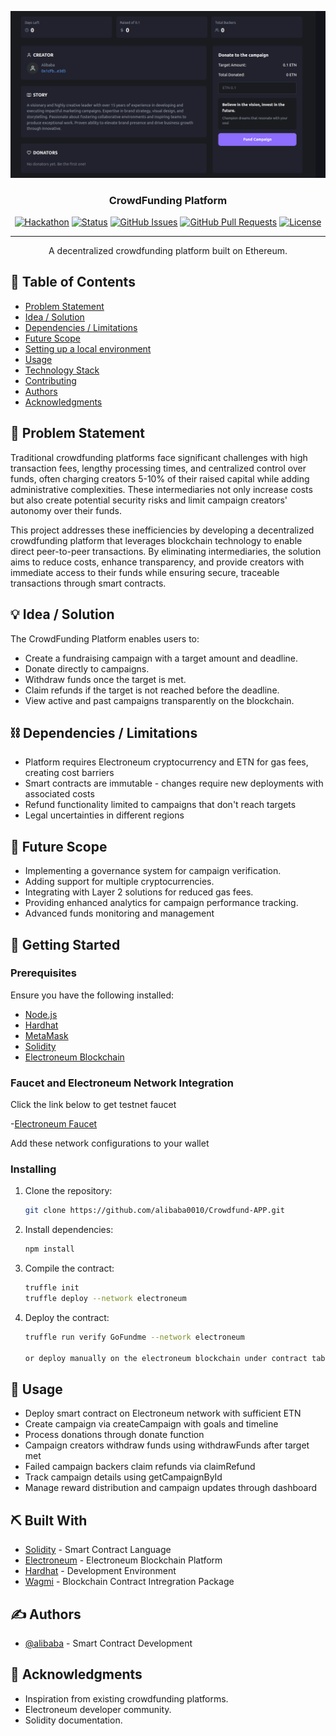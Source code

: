 <p align="center">
  <a href="" rel="noopener">
 <img src="./images/image 1.png" alt="Project logo"></a>
</p>
<h3 align="center">CrowdFunding Platform</h3>

<div align="center">

[![Hackathon](https://img.shields.io/badge/hackathon-name-orange.svg)](https://crowdfund-app-rho.vercel.app/)
[![Status](https://img.shields.io/badge/status-active-success.svg)]()
[![GitHub Issues](https://img.shields.io/github/issues/alibaba0010/Crowdfund-APP.svg)](https://github.com/alibaba0010/Crowdfund-APP/issues)
[![GitHub Pull Requests](https://img.shields.io/github/issues-pr/alibaba0010/Crowdfund-APP.svg)](https://github.com/alibaba0010/Crowdfund-APP/pulls)
[![License](https://img.shields.io/badge/license-MIT-blue.svg)](LICENSE.md)

</div>

---

<p align="center"> A decentralized crowdfunding platform built on Ethereum.
    <br> 
</p>

## 📝 Table of Contents

- [Problem Statement](#problem_statement)
- [Idea / Solution](#idea)
- [Dependencies / Limitations](#limitations)
- [Future Scope](#future_scope)
- [Setting up a local environment](#getting_started)
- [Usage](#usage)
- [Technology Stack](#tech_stack)
- [Contributing](../CONTRIBUTING.md)
- [Authors](#authors)
- [Acknowledgments](#acknowledgments)

## 🧐 Problem Statement <a name = "problem_statement"></a>

Traditional crowdfunding platforms face significant challenges with high transaction fees, lengthy processing times, and centralized control over funds, often charging creators 5-10% of their raised capital while adding administrative complexities. These intermediaries not only increase costs but also create potential security risks and limit campaign creators' autonomy over their funds.

This project addresses these inefficiencies by developing a decentralized crowdfunding platform that leverages blockchain technology to enable direct peer-to-peer transactions. By eliminating intermediaries, the solution aims to reduce costs, enhance transparency, and provide creators with immediate access to their funds while ensuring secure, traceable transactions through smart contracts.

## 💡 Idea / Solution <a name = "idea"></a>

The CrowdFunding Platform enables users to:

- Create a fundraising campaign with a target amount and deadline.
- Donate directly to campaigns.
- Withdraw funds once the target is met.
- Claim refunds if the target is not reached before the deadline.
- View active and past campaigns transparently on the blockchain.

## ⛓️ Dependencies / Limitations <a name = "limitations"></a>

- Platform requires Electroneum cryptocurrency and ETN for gas fees, creating cost barriers
- Smart contracts are immutable - changes require new deployments with associated costs
- Refund functionality limited to campaigns that don't reach targets
- Legal uncertainties in different regions

## 🚀 Future Scope <a name = "future_scope"></a>

- Implementing a governance system for campaign verification.
- Adding support for multiple cryptocurrencies.
- Integrating with Layer 2 solutions for reduced gas fees.
- Providing enhanced analytics for campaign performance tracking.
- Advanced funds monitoring and management

## 🏁 Getting Started <a name = "getting_started"></a>

### Prerequisites

Ensure you have the following installed:

- [Node.js](https://nodejs.org/)
- [Hardhat](https://hardhat.org/)
- [MetaMask](https://metamask.io/)
- [Solidity](https://soliditylang.org/)
- [Electroneum Blockchain](http://testnet-scblockexplorer.electroneum.com/)

### Faucet and Electroneum Network Integration

Click the link below to get testnet faucet

-[Electroneum Faucet](https://faucet.electroneum.com/)

Add these network configurations to your wallet

### Installing

1. Clone the repository:
   ```sh
   git clone https://github.com/alibaba0010/Crowdfund-APP.git
   ```
2. Install dependencies:
   ```sh
   npm install
   ```
3. Compile the contract:
   ```sh
   truffle init
   truffle deploy --network electroneum
   ```
4. Deploy the contract:

   ```sh
   truffle run verify GoFundme --network electroneum

   or deploy manually on the electroneum blockchain under contract tab
   ```

## 🎈 Usage <a name="usage"></a>

- Deploy smart contract on Electroneum network with sufficient ETN
- Create campaign via createCampaign with goals and timeline
- Process donations through donate function
- Campaign creators withdraw funds using withdrawFunds after target met
- Failed campaign backers claim refunds via claimRefund
- Track campaign details using getCampaignById
- Manage reward distribution and campaign updates through dashboard

## ⛏️ Built With <a name = "tech_stack"></a>

- [Solidity](https://soliditylang.org/) - Smart Contract Language
- [Electroneum](http://testnet-scblockexplorer.electroneum.com/) - Electroneum Blockchain Platform
- [Hardhat](https://archive.trufflesuite.com/docs/truffle/) - Development Environment
- [Wagmi](https://wagmi.sh/) - Blockchain Contract Intregration Package

## ✍️ Authors <a name = "authors"></a>

- [@alibaba](https://github.com/alibaba0010) - Smart Contract Development

## 🎉 Acknowledgments <a name = "acknowledgments"></a>

- Inspiration from existing crowdfunding platforms.
- Electroneum developer community.
- Solidity documentation.
